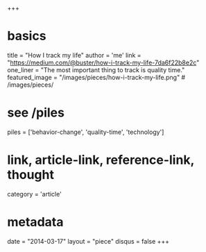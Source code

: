 +++
# basics
title     		 = "How I track my life"
author    		 = 'me'
link      		 = "https://medium.com/@buster/how-i-track-my-life-7da6f22b8e2c"
one_liner 		 = "The most important thing to track is quality time."
featured_image = "/images/pieces/how-i-track-my-life.png" # /images/pieces/

# see /piles
piles     		 = ['behavior-change', 'quality-time', 'technology']

# link, article-link, reference-link, thought
category  		 = 'article' 

# metadata
date      		 = "2014-03-17"
layout    		 = "piece"
disqus    		 = false
+++


